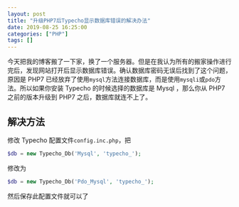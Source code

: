 ```yaml
---
layout: post
title: "升级PHP7后Typecho显示数据库错误的解决办法"
date: 2019-08-25 16:25:00
categories: ["PHP"]
tags: []
---
```

今天把我的博客搬了一下家，换了一个服务器。但是在我认为所有的搬家操作进行完后，发现网站打开后显示数据库错误。确认数据库密码无误后找到了这个问题，原因是 PHP7 已经放弃了使用<!--more-->`mysql`方法连接数据库，而是使用`mysqli`或`pdo`方法。所以如果你安装 Typecho 的时候选择的数据库是 Mysql ，那么你从 PHP7 之前的版本升级到 PHP7 之后，数据库就连不上了。
## 解决方法
修改 Typecho 配置文件`config.inc.php`，把
```php
$db = new Typecho_Db('Mysql', 'typecho_');
```
修改为
```php
$db = new Typecho_Db('Pdo_Mysql', 'typecho_');
```
然后保存此配置文件就可以了
